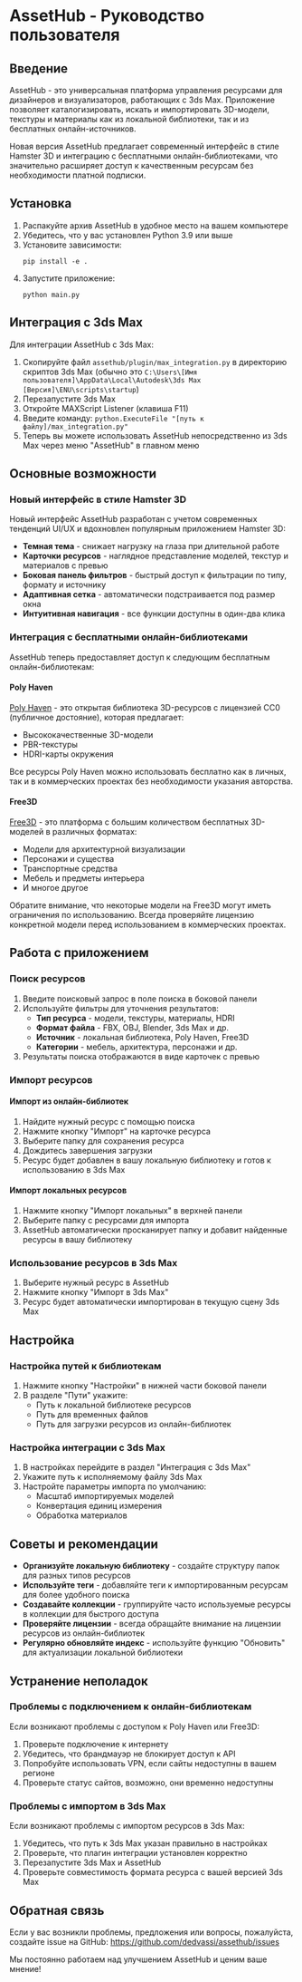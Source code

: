 # AssetHub - Руководство пользователя

## Введение

AssetHub - это универсальная платформа управления ресурсами для дизайнеров и визуализаторов, работающих с 3ds Max. Приложение позволяет каталогизировать, искать и импортировать 3D-модели, текстуры и материалы как из локальной библиотеки, так и из бесплатных онлайн-источников.

Новая версия AssetHub предлагает современный интерфейс в стиле Hamster 3D и интеграцию с бесплатными онлайн-библиотеками, что значительно расширяет доступ к качественным ресурсам без необходимости платной подписки.

## Установка

1. Распакуйте архив AssetHub в удобное место на вашем компьютере
2. Убедитесь, что у вас установлен Python 3.9 или выше
3. Установите зависимости:
   ```
   pip install -e .
   ```
4. Запустите приложение:
   ```
   python main.py
   ```

## Интеграция с 3ds Max

Для интеграции AssetHub с 3ds Max:

1. Скопируйте файл `assethub/plugin/max_integration.py` в директорию скриптов 3ds Max
   (обычно это `C:\Users\[Имя пользователя]\AppData\Local\Autodesk\3ds Max [Версия]\ENU\scripts\startup`)
2. Перезапустите 3ds Max
3. Откройте MAXScript Listener (клавиша F11)
4. Введите команду: `python.ExecuteFile "[путь к файлу]/max_integration.py"`
5. Теперь вы можете использовать AssetHub непосредственно из 3ds Max через меню "AssetHub" в главном меню

## Основные возможности

### Новый интерфейс в стиле Hamster 3D

Новый интерфейс AssetHub разработан с учетом современных тенденций UI/UX и вдохновлен популярным приложением Hamster 3D:

- **Темная тема** - снижает нагрузку на глаза при длительной работе
- **Карточки ресурсов** - наглядное представление моделей, текстур и материалов с превью
- **Боковая панель фильтров** - быстрый доступ к фильтрации по типу, формату и источнику
- **Адаптивная сетка** - автоматически подстраивается под размер окна
- **Интуитивная навигация** - все функции доступны в один-два клика

### Интеграция с бесплатными онлайн-библиотеками

AssetHub теперь предоставляет доступ к следующим бесплатным онлайн-библиотекам:

#### Poly Haven

[Poly Haven](https://polyhaven.com/) - это открытая библиотека 3D-ресурсов с лицензией CC0 (публичное достояние), которая предлагает:

- Высококачественные 3D-модели
- PBR-текстуры
- HDRI-карты окружения

Все ресурсы Poly Haven можно использовать бесплатно как в личных, так и в коммерческих проектах без необходимости указания авторства.

#### Free3D

[Free3D](https://free3d.com/) - это платформа с большим количеством бесплатных 3D-моделей в различных форматах:

- Модели для архитектурной визуализации
- Персонажи и существа
- Транспортные средства
- Мебель и предметы интерьера
- И многое другое

Обратите внимание, что некоторые модели на Free3D могут иметь ограничения по использованию. Всегда проверяйте лицензию конкретной модели перед использованием в коммерческих проектах.

## Работа с приложением

### Поиск ресурсов

1. Введите поисковый запрос в поле поиска в боковой панели
2. Используйте фильтры для уточнения результатов:
   - **Тип ресурса** - модели, текстуры, материалы, HDRI
   - **Формат файла** - FBX, OBJ, Blender, 3ds Max и др.
   - **Источник** - локальная библиотека, Poly Haven, Free3D
   - **Категории** - мебель, архитектура, персонажи и др.
3. Результаты поиска отображаются в виде карточек с превью

### Импорт ресурсов

#### Импорт из онлайн-библиотек

1. Найдите нужный ресурс с помощью поиска
2. Нажмите кнопку "Импорт" на карточке ресурса
3. Выберите папку для сохранения ресурса
4. Дождитесь завершения загрузки
5. Ресурс будет добавлен в вашу локальную библиотеку и готов к использованию в 3ds Max

#### Импорт локальных ресурсов

1. Нажмите кнопку "Импорт локальных" в верхней панели
2. Выберите папку с ресурсами для импорта
3. AssetHub автоматически просканирует папку и добавит найденные ресурсы в вашу библиотеку

### Использование ресурсов в 3ds Max

1. Выберите нужный ресурс в AssetHub
2. Нажмите кнопку "Импорт в 3ds Max"
3. Ресурс будет автоматически импортирован в текущую сцену 3ds Max

## Настройка

### Настройка путей к библиотекам

1. Нажмите кнопку "Настройки" в нижней части боковой панели
2. В разделе "Пути" укажите:
   - Путь к локальной библиотеке ресурсов
   - Путь для временных файлов
   - Путь для загрузки ресурсов из онлайн-библиотек

### Настройка интеграции с 3ds Max

1. В настройках перейдите в раздел "Интеграция с 3ds Max"
2. Укажите путь к исполняемому файлу 3ds Max
3. Настройте параметры импорта по умолчанию:
   - Масштаб импортируемых моделей
   - Конвертация единиц измерения
   - Обработка материалов

## Советы и рекомендации

- **Организуйте локальную библиотеку** - создайте структуру папок для разных типов ресурсов
- **Используйте теги** - добавляйте теги к импортированным ресурсам для более удобного поиска
- **Создавайте коллекции** - группируйте часто используемые ресурсы в коллекции для быстрого доступа
- **Проверяйте лицензии** - всегда обращайте внимание на лицензии ресурсов из онлайн-библиотек
- **Регулярно обновляйте индекс** - используйте функцию "Обновить" для актуализации локальной библиотеки

## Устранение неполадок

### Проблемы с подключением к онлайн-библиотекам

Если возникают проблемы с доступом к Poly Haven или Free3D:

1. Проверьте подключение к интернету
2. Убедитесь, что брандмауэр не блокирует доступ к API
3. Попробуйте использовать VPN, если сайты недоступны в вашем регионе
4. Проверьте статус сайтов, возможно, они временно недоступны

### Проблемы с импортом в 3ds Max

Если возникают проблемы с импортом ресурсов в 3ds Max:

1. Убедитесь, что путь к 3ds Max указан правильно в настройках
2. Проверьте, что плагин интеграции установлен корректно
3. Перезапустите 3ds Max и AssetHub
4. Проверьте совместимость формата ресурса с вашей версией 3ds Max

## Обратная связь

Если у вас возникли проблемы, предложения или вопросы, пожалуйста, создайте issue на GitHub:
https://github.com/dedvassi/assethub/issues

Мы постоянно работаем над улучшением AssetHub и ценим ваше мнение!
